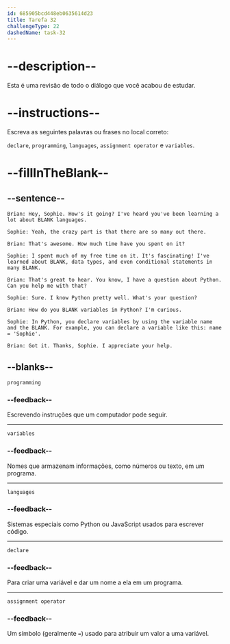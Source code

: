 ```yaml
---
id: 685905bcd448eb0635614d23
title: Tarefa 32
challengeType: 22
dashedName: task-32
---
```


<!-- REVIEW -->

# --description--

Esta é uma revisão de todo o diálogo que você acabou de estudar.

# --instructions--

Escreva as seguintes palavras ou frases no local correto:

`declare`, `programming`, `languages`, `assignment operator` e `variables`.

# --fillInTheBlank--

## --sentence--

`Brian: Hey, Sophie. How's it going? I've heard you've been learning a lot about BLANK languages.`

`Sophie: Yeah, the crazy part is that there are so many out there.`

`Brian: That's awesome. How much time have you spent on it?`

`Sophie: I spent much of my free time on it. It's fascinating! I've learned about BLANK, data types, and even conditional statements in many BLANK.`

`Brian: That's great to hear. You know, I have a question about Python. Can you help me with that?`

`Sophie: Sure. I know Python pretty well. What's your question?`

`Brian: How do you BLANK variables in Python? I'm curious.`

`Sophie: In Python, you declare variables by using the variable name and the BLANK. For example, you can declare a variable like this: name = 'Sophie'.`

`Brian: Got it. Thanks, Sophie. I appreciate your help.`

## --blanks--

`programming`

### --feedback--

Escrevendo instruções que um computador pode seguir.

---

`variables`

### --feedback--

Nomes que armazenam informações, como números ou texto, em um programa.

---

`languages`

### --feedback--

Sistemas especiais como Python ou JavaScript usados para escrever código.

---

`declare`

### --feedback--

Para criar uma variável e dar um nome a ela em um programa.

---

`assignment operator`

### --feedback--

Um símbolo (geralmente `=`) usado para atribuir um valor a uma variável.
